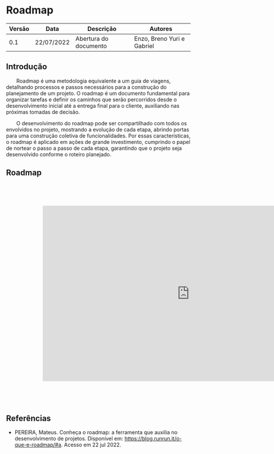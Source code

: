 # Roadmap

| Versão | Data       | Descrição | Autores |
| ------ | ---------- | --------- | ------- |
| 0.1    | 22/07/2022 | Abertura do documento | Enzo, Breno Yuri e Gabriel |

## Introdução

&emsp;&emsp;Roadmap é uma metodologia equivalente a um guia de viagens, detalhando processos e passos necessários para a construção do planejamento de um projeto. O roadmap é um documento fundamental para organizar tarefas e definir os caminhos que serão percorridos desde o desenvolvimento inicial até a entrega final para o cliente, auxiliando nas próximas tomadas de decisão.

&emsp;&emsp;O desenvolvimento do roadmap pode ser compartilhado com todos os envolvidos no projeto, mostrando a evolução de cada etapa, abrindo portas para uma construção coletiva de funcionalidades. Por essas características, o roadmap é aplicado em ações de grande investimento, cumprindo o papel de nortear o passo a passo de cada etapa, garantindo que o projeto seja desenvolvido conforme o roteiro planejado. 


## Roadmap

<iframe width="1000" height="600" style="-webkit-transform:scale(0.8);-moz-transform-scale(0.8);" frameborder="0" scrolling="yes" src="https://docs.google.com/spreadsheets/d/e/2PACX-1vSQmpkGOKgmA7R4bmQt4xoP1hT90Ly7dUtYgwi7KXWmVyZOLowOg4xbZ69de4oHSarA17hcf3QD_fad/pubhtml"></iframe>

## Referências

- PEREIRA, Mateus. Conheça o roadmap: a ferramenta que auxilia no desenvolvimento de projetos. Disponível em: https://blog.runrun.it/o-que-e-roadmap/#a. Acesso em 22 jul 2022.